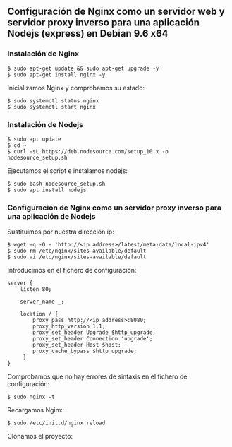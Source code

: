 
## Configuración de Nginx como un servidor web y servidor proxy inverso para una aplicación Nodejs (express) en Debian 9.6 x64

### Instalación de Nginx

```
$ sudo apt-get update && sudo apt-get upgrade -y
$ sudo apt-get install nginx -y
```

Inicializamos Nginx y comprobamos su estado:
```
$ sudo systemctl status nginx
$ sudo systemctl start nginx
```

### Instalación de Nodejs
```
$ sudo apt update
$ cd ~
$ curl -sL https://deb.nodesource.com/setup_10.x -o nodesource_setup.sh
```
Ejecutamos el script e instalamos nodejs:
```
$ sudo bash nodesource_setup.sh
$ sudo apt install nodejs
```
### Configuración de Nginx como un servidor proxy inverso para una aplicación de Nodejs

Sustituimos <ip address> por nuestra dirección ip:
```
$ wget -q -O - 'http://<ip address>/latest/meta-data/local-ipv4'
$ sudo rm /etc/nginx/sites-available/default
$ sudo vi /etc/nginx/sites-available/default
```

Introducimos en el fichero de configuración:
```
server {
    listen 80;

    server_name _;

    location / {
        proxy_pass http://<ip address>:8080;
        proxy_http_version 1.1;
        proxy_set_header Upgrade $http_upgrade;
        proxy_set_header Connection 'upgrade';
        proxy_set_header Host $host;
        proxy_cache_bypass $http_upgrade;
     }
}

```
Comprobamos que no hay errores de sintaxis en el fichero de configuración:
```
$ sudo nginx -t
```
Recargamos Nginx:
```
$ sudo /etc/init.d/nginx reload
```
Clonamos el proyecto:
